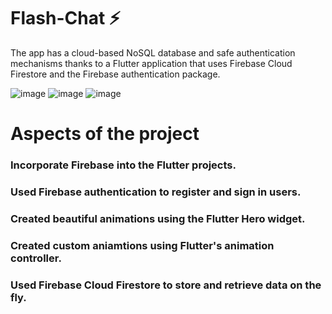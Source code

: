# Flash-Chat ⚡️
The app has a cloud-based NoSQL database and safe authentication mechanisms thanks to a Flutter application that uses Firebase Cloud Firestore and the Firebase authentication package.


![image](https://github.com/Kids1343/Flash-Chat/assets/84654265/7e49f6d5-70dc-438d-8070-f366b609e41c)
![image](https://github.com/Kids1343/Flash-Chat/assets/84654265/21d12a31-acd3-419d-93f8-50fc1ae61554)
![image](https://github.com/Kids1343/Flash-Chat/assets/84654265/a9e9576a-2597-4ab9-a903-940fd86c6392)


# Aspects of the project
### Incorporate Firebase into the Flutter projects.
### Used Firebase authentication to register and sign in users.
### Created beautiful animations using the Flutter Hero widget.
### Created custom aniamtions using Flutter's animation controller.
### Used Firebase Cloud Firestore to store and retrieve data on the fly.

